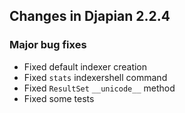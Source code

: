 ## Changes in Djapian 2.2.4 ##

### Major bug fixes ###

  * Fixed default indexer creation
  * Fixed `stats` indexershell command
  * Fixed `ResultSet` `__unicode__` method
  * Fixed some tests